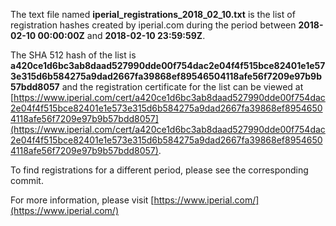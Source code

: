 The text file named **iperial_registrations_2018_02_10.txt** is the list of registration hashes created by iperial.com during the period between **2018-02-10 00:00:00Z** and **2018-02-10 23:59:59Z**.

The SHA 512 hash of the list is **a420ce1d6bc3ab8daad527990dde00f754dac2e04f4f515bce82401e1e573e315d6b584275a9dad2667fa39868ef89546504118afe56f7209e97b9b57bdd8057** and the registration certificate for the list can be viewed at [https://www.iperial.com/cert/a420ce1d6bc3ab8daad527990dde00f754dac2e04f4f515bce82401e1e573e315d6b584275a9dad2667fa39868ef89546504118afe56f7209e97b9b57bdd8057](https://www.iperial.com/cert/a420ce1d6bc3ab8daad527990dde00f754dac2e04f4f515bce82401e1e573e315d6b584275a9dad2667fa39868ef89546504118afe56f7209e97b9b57bdd8057).

To find registrations for a different period, please see the corresponding commit.

For more information, please visit [https://www.iperial.com/](https://www.iperial.com/)

